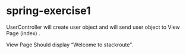 # spring-exercise1
UserController will create user object and will send user object to View Page (index) .

View Page Should display “Welcome <user> to stackroute”.
